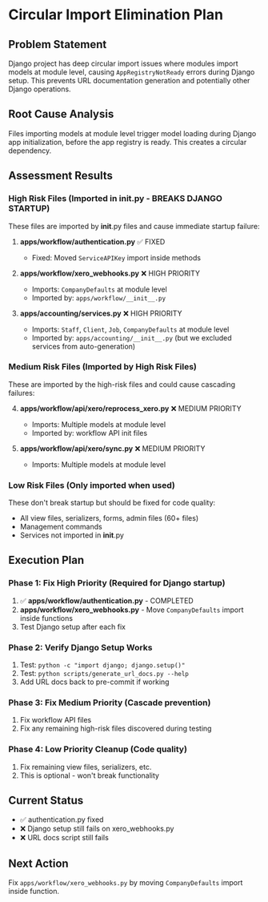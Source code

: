 # Circular Import Elimination Plan

## Problem Statement
Django project has deep circular import issues where modules import models at module level, causing `AppRegistryNotReady` errors during Django setup. This prevents URL documentation generation and potentially other Django operations.

## Root Cause Analysis
Files importing models at module level trigger model loading during Django app initialization, before the app registry is ready. This creates a circular dependency.

## Assessment Results

### High Risk Files (Imported in __init__.py - BREAKS DJANGO STARTUP)
These files are imported by __init__.py files and cause immediate startup failure:

1. **apps/workflow/authentication.py** ✅ FIXED
   - Fixed: Moved `ServiceAPIKey` import inside methods

2. **apps/workflow/xero_webhooks.py** ❌ HIGH PRIORITY
   - Imports: `CompanyDefaults` at module level
   - Imported by: `apps/workflow/__init__.py`

3. **apps/accounting/services.py** ❌ HIGH PRIORITY
   - Imports: `Staff`, `Client`, `Job`, `CompanyDefaults` at module level
   - Imported by: `apps/accounting/__init__.py` (but we excluded services from auto-generation)

### Medium Risk Files (Imported by High Risk Files)
These are imported by the high-risk files and could cause cascading failures:

4. **apps/workflow/api/xero/reprocess_xero.py** ❌ MEDIUM PRIORITY
   - Imports: Multiple models at module level
   - Imported by: workflow API init files

5. **apps/workflow/api/xero/sync.py** ❌ MEDIUM PRIORITY
   - Imports: Multiple models at module level

### Low Risk Files (Only imported when used)
These don't break startup but should be fixed for code quality:
- All view files, serializers, forms, admin files (60+ files)
- Management commands
- Services not imported in __init__.py

## Execution Plan

### Phase 1: Fix High Priority (Required for Django startup)
1. ✅ **apps/workflow/authentication.py** - COMPLETED
2. **apps/workflow/xero_webhooks.py** - Move `CompanyDefaults` import inside functions
3. Test Django setup after each fix

### Phase 2: Verify Django Setup Works
1. Test: `python -c "import django; django.setup()"`
2. Test: `python scripts/generate_url_docs.py --help`
3. Add URL docs back to pre-commit if working

### Phase 3: Fix Medium Priority (Cascade prevention)
1. Fix workflow API files
2. Fix any remaining high-risk files discovered during testing

### Phase 4: Low Priority Cleanup (Code quality)
1. Fix remaining view files, serializers, etc.
2. This is optional - won't break functionality

## Current Status
- ✅ authentication.py fixed
- ❌ Django setup still fails on xero_webhooks.py
- ❌ URL docs script still fails

## Next Action
Fix `apps/workflow/xero_webhooks.py` by moving `CompanyDefaults` import inside function.
